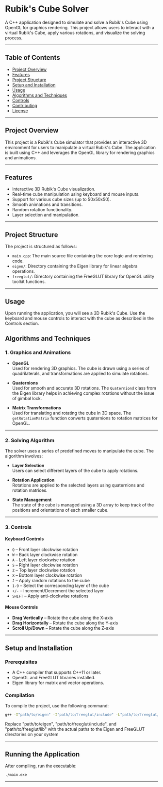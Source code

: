 # Rubik's Cube Solver

A C++ application designed to simulate and solve a Rubik's Cube using OpenGL for graphics rendering. This project allows users to interact with a virtual Rubik's Cube, apply various rotations, and visualize the solving process.

---


## Table of Contents

- [Project Overview](#project-overview)
- [Features](#features)
- [Project Structure](#project-structure)
- [Setup and Installation](#setup-and-installation)
- [Usage](#usage)
- [Algorithms and Techniques](#algorithms-and-techniques)
- [Controls](#controls)
- [Contributing](#contributing)
- [License](#license)


---

## Project Overview

This project is a Rubik's Cube simulator that provides an interactive 3D environment for users to manipulate a virtual Rubik's Cube. The application is built using C++ and leverages the OpenGL library for rendering graphics and animations.

---

## Features

- Interactive 3D Rubik's Cube visualization.
- Real-time cube manipulation using keyboard and mouse inputs.
- Support for various cube sizes (up to 50x50x50).
- Smooth animations and transitions.
- Random rotation functionality.
- Layer selection and manipulation.

---

## Project Structure

The project is structured as follows:

- `main.cpp`: The main source file containing the core logic and rendering code.
- `eigen/`: Directory containing the Eigen library for linear algebra operations.
- `freeglut/`: Directory containing the FreeGLUT library for OpenGL utility toolkit functions.

---



## Usage
Upon running the application, you will see a 3D Rubik's Cube. Use the keyboard and mouse controls to interact with the cube as described in the Controls section.

## Algorithms and Techniques

### 1. Graphics and Animations

- **OpenGL**  
  Used for rendering 3D graphics. The cube is drawn using a series of quadrilaterals, and transformations are applied to simulate rotations.

- **Quaternions**  
  Used for smooth and accurate 3D rotations. The `Quaterniond` class from the Eigen library helps in achieving complex rotations without the issue of gimbal lock.

- **Matrix Transformations**  
  Used for translating and rotating the cube in 3D space. The `getRotationMatrix` function converts quaternions to rotation matrices for OpenGL.

---

### 2. Solving Algorithm

The solver uses a series of predefined moves to manipulate the cube. The algorithm involves:

- **Layer Selection**  
  Users can select different layers of the cube to apply rotations.

- **Rotation Application**  
  Rotations are applied to the selected layers using quaternions and rotation matrices.

- **State Management**  
  The state of the cube is managed using a 3D array to keep track of the positions and orientations of each smaller cube.

---

### 3. Controls

#### Keyboard Controls

- `Q` – Front layer clockwise rotation  
- `W` – Back layer clockwise rotation  
- `A` – Left layer clockwise rotation  
- `S` – Right layer clockwise rotation  
- `Z` – Top layer clockwise rotation  
- `X` – Bottom layer clockwise rotation  
- `J` – Apply random rotations to the cube  
- `1-9` – Select the corresponding layer of the cube  
- `+/-` – Increment/Decrement the selected layer  
- `SHIFT` – Apply anti-clockwise rotations

#### Mouse Controls

- **Drag Vertically** – Rotate the cube along the X-axis  
- **Drag Horizontally** – Rotate the cube along the Y-axis  
- **Scroll Up/Down** – Rotate the cube along the Z-axis

---

## Setup and Installation

### Prerequisites

- A C++ compiler that supports C++11 or later.
- OpenGL and FreeGLUT libraries installed.
- Eigen library for matrix and vector operations.

### Compilation

To compile the project, use the following command:

```bash
g++ -I"path/to/eigen" -I"path/to/freeglut/include" -L"path/to/freeglut/lib" main.cpp -lfreeglut -lopengl32 -o main.exe
```

Replace "path/to/eigen", "path/to/freeglut/include", and "path/to/freeglut/lib" with the actual paths to the Eigen and FreeGLUT directories on your system

---

## Running the Application

After compiling, run the executable:
```bash 
./main.exe
```
---
